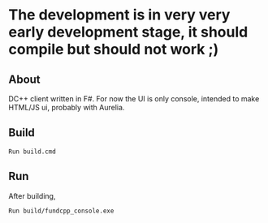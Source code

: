 # The development is in very very early development stage, it should compile but should not work ;)

## About

DC++ client written in F#. For now the UI is only console, intended to make HTML/JS ui, probably with Aurelia. 

## Build

    Run build.cmd
    
## Run

After building,

    Run build/fundcpp_console.exe

